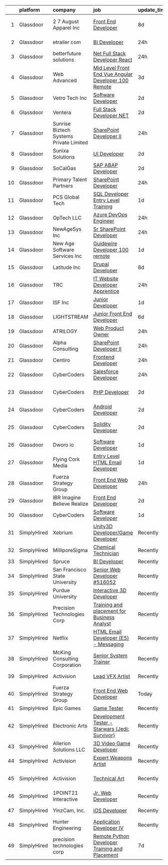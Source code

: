 

|    | platform    | company                                 | job                                                                                                                                                                                                                                                                                                                                                                                                                                                                                                                                                                                                                                                                                                                                                                                                                                                                                                                                                                                                                                                                                                                                                                                                                                                                                                                                                                                                             | update_time   | location                   |
|---:|:------------|:----------------------------------------|:----------------------------------------------------------------------------------------------------------------------------------------------------------------------------------------------------------------------------------------------------------------------------------------------------------------------------------------------------------------------------------------------------------------------------------------------------------------------------------------------------------------------------------------------------------------------------------------------------------------------------------------------------------------------------------------------------------------------------------------------------------------------------------------------------------------------------------------------------------------------------------------------------------------------------------------------------------------------------------------------------------------------------------------------------------------------------------------------------------------------------------------------------------------------------------------------------------------------------------------------------------------------------------------------------------------------------------------------------------------------------------------------------------------|:--------------|:---------------------------|
|  1 | Glassdoor   | 2 7 August Apparel Inc                  | [Front End Developer](https://www.glassdoor.com/partner/jobListing.htm?pos=106&ao=1110586&s=58&guid=00000183692e8a1abf804c791185b868&src=GD_JOB_AD&t=SR&vt=w&ea=1&cs=1_6744f46c&cb=1663917001633&jobListingId=1008139276726&cpc=FAE5E775D180B2FB&jrtk=3-0-1gdkit2hskclb801-1gdkit2icg4ek800-3a2417fc4f3044f6--6NYlbfkN0Ct2W36bxQzoWKwxfnb8_u-9iMevesfjmykPeWAUMHM2_LBdknXbZKXQYA8HhBxGvatrmTKXkVkM3OiGaPW1S5Qrgo4HQw0Ap3FRKEk_CZlQ9DAj7SSm8_FF008fve7ZplS8uLWmHC71y2toLwpXV2mChEMsXQz6GM4IgUVfaTyeTvDljv5qKgs34a8eSQLQ-UHHR_7VmLlYZnsLHhw75xFzb8Dd_OHkvnbMJWJKojp9mG3of3WRFlWdPGGy4Ta8R5hFq0NlJKFt6aU8Is5Us5XB1YMZhj1mGt1vSZljuE9hM4aiVp-mrGsbC5SNnaTOIk7RxBQTBOEsnX4-ATo1HN9AapSm5SYW7W81cup6AAn_TT2VccEY-S0IZn9pCD25XreEFwStVRgSdFAiCjzYjddTA_d7tEveyTBgjRaR4fpsxUumQzaBKCTs3Tzq9HAFza5y8iZI1UkMsKdZPE8VeWHVzEDQ3y3Rjm8T0vd-FmhPqKS_uezYO58RpQKW9X9f_c%3D)                                                                                                                                                                                                                                                                                                                                                                                                                                                                                                                                                    | 8d            | Los Angeles, CA            |
|  2 | Glassdoor   | etrailer com                            | [BI Developer](https://www.glassdoor.com/partner/jobListing.htm?pos=101&ao=1110586&s=58&guid=00000183692e8a1abf804c791185b868&src=GD_JOB_AD&t=SR&vt=w&ea=1&cs=1_0e786375&cb=1663917001633&jobListingId=1008156574272&cpc=5FEB1BEB8E14EF52&jrtk=3-0-1gdkit2hskclb801-1gdkit2icg4ek800-b0e3e53110c0a34f--6NYlbfkN0CtQAOSgC9BQVmFSNQhyhwboTtIj9ZB-zg1SNqkXATsWaWQzyTMvvzDV_El2nHh0JwFtkVU721WjYbC3LCLXq5huZ_mVuKbbET6LwsTFetjj8GoNshxc1Z8Xfb1NLP9hLE7uUYlivm1OpDsVnWl0amC8f9E2dW0W8zWxtBfJNpLzzQZQzegO6EuHZSrx2oWtfVdLM3BipyTkbqmz0KIXz2tMlunWg1zWrz3ON7GR4g-YNvH14imR9Pn3rjwOJpvnlSvvh3s8sC64Fg47xwIikD_W8084kMHU98rs6mq3z3MENL8UDKjxw0gPiloPfCDa-NMG0nu6i3EdaAbMPXclFut-1oU61Jx-H3UEZut1keK-h2Ii2U0vAm0QOPdn2QnFk1CaDWJmqNiWgfnF53YLneLMaklgSIN-RbhGLCCL6w8NPu0itOyDJZJQAZatrAhuyoafr_LkIpg6JRNO7bi1ldUyWLJOxBlVgY7RNUjyOtL0n2ltsyPBqi_ph713TLJEJlCdUGj3-RXkg%3D%3D)                                                                                                                                                                                                                                                                                                                                                                                                                                                                                                                                             | 24h           | Wentzville, MO             |
|  3 | Glassdoor   | betterfuture solutions                  | [ Net Full Stack Developer   React](https://www.glassdoor.com/partner/jobListing.htm?pos=129&ao=1136043&s=58&guid=00000183692e8a1abf804c791185b868&src=GD_JOB_AD&t=SR&vt=w&ea=1&cs=1_4614e367&cb=1663917001636&jobListingId=1008155692263&jrtk=3-0-1gdkit2hskclb801-1gdkit2icg4ek800-04531eb1f8162e7d-)                                                                                                                                                                                                                                                                                                                                                                                                                                                                                                                                                                                                                                                                                                                                                                                                                                                                                                                                                                                                                                                                                                         | 24h           | Remote                     |
|  4 | Glassdoor   | Web Advanced                            | [Mid Level Front End Vue   Angular Developer  100  Remote ](https://www.glassdoor.com/partner/jobListing.htm?pos=126&ao=1136043&s=58&guid=00000183692e8a1abf804c791185b868&src=GD_JOB_AD&t=SR&vt=w&ea=1&cs=1_3b3512e7&cb=1663917001635&jobListingId=1008150129323&jrtk=3-0-1gdkit2hskclb801-1gdkit2icg4ek800-16b0faa002b5b9f5-)                                                                                                                                                                                                                                                                                                                                                                                                                                                                                                                                                                                                                                                                                                                                                                                                                                                                                                                                                                                                                                                                                 | 3d            | Remote                     |
|  5 | Glassdoor   | Vetro Tech Inc                          | [Software Developer](https://www.glassdoor.com/partner/jobListing.htm?pos=119&ao=1136043&s=58&guid=00000183692e8a1abf804c791185b868&src=GD_JOB_AD&t=SR&vt=w&ea=1&cs=1_0383dbb6&cb=1663917001635&jobListingId=1008151818702&jrtk=3-0-1gdkit2hskclb801-1gdkit2icg4ek800-bb6c4feb2d26e670-)                                                                                                                                                                                                                                                                                                                                                                                                                                                                                                                                                                                                                                                                                                                                                                                                                                                                                                                                                                                                                                                                                                                        | 2d            | San Jose, CA               |
|  6 | Glassdoor   | Ventera                                 | [Full Stack Developer    NET](https://www.glassdoor.com/partner/jobListing.htm?pos=103&ao=1110586&s=58&guid=00000183692e8a1abf804c791185b868&src=GD_JOB_AD&t=SR&vt=w&ea=1&cs=1_fa2b0ef5&cb=1663917001633&jobListingId=1008150834960&cpc=5EFBB0462F9C6B7A&jrtk=3-0-1gdkit2hskclb801-1gdkit2icg4ek800-804f295cd2a1bbb5--6NYlbfkN0AS3oPsAAmCngCu4U51_2RxXyfS7TdWOFtWPOafNW52I-BHaFGjpaHg1iGt24BkrNYBQIbmM6d0KHo1WYXA7xM8lNA-yRg9gzjrAa6t_oixspFfVy6Mp7ynqJXoK35SQp6tXUISaBmXQMGQNQwgSZpTCOh9DR7_QD9dPXHCQWVod6BZOOOSEHuJ262jcVuTNaQW8EruvtYe59wlDIiKdxZPZzAQ1HWKcyh2z4xRmK02owqSiyAQ1pBulihVaEzX2vPNIv82_CXOJXg8RmtsKXTdS7L8FCRgS-DF0ZmtIKDeK2gEnWHDe6RVZs7Fj59y0OSr5A-7NE-sLRRJZTgP0xVuubDa_AOaxEHC0otTLV0QdDu8oRSoQ2yqT53N-yPWN26DWCwzjrL2iYGmHyvQnFEQxPJhWnBMcIFgyhFTSccWo4TzMEBFlbjRY_sN5VeoaS_q8IMw7QWZTUjnPZ_JFmamy7oEzgJkdxaOfZb6_uzuMstpHWZ33MAfIQ_GT70X1V_lrA_tpZ2owQ%3D%3D)                                                                                                                                                                                                                                                                                                                                                                                                                                                                                                                              | 2d            | Remote                     |
|  7 | Glassdoor   | Sunrise Biztech Systems Private Limited | [SharePoint Developer   II](https://www.glassdoor.com/partner/jobListing.htm?pos=108&ao=1110586&s=58&guid=00000183692e8a1abf804c791185b868&src=GD_JOB_AD&t=SR&vt=w&ea=1&cs=1_092b2bcb&cb=1663917001634&jobListingId=1008156860228&cpc=7F6F94E2229B3AB5&jrtk=3-0-1gdkit2hskclb801-1gdkit2icg4ek800-9c9ee15276213b92--6NYlbfkN0CB5V9pKc9dSiWkDOidb3xEy-kN2PCpaZveSm6yQI6kq-7KBZtckO1rVmn7ljZ2wfIZrMhx8tvSS5G6rOR_o9DsCpljCRIPyFiki4v2MQOga43wOqPOCN5EbpNw9ve8rZZFNH2l-VK9_ylzXIwM9mNQ8kHiUN-98Je4KOBeA4Wn-nV9YnVfvwIJv2MMcvgCJxgaPxNiB2vi7awDOXs0QcF6DIbaub5HfjE2aE8GfjDUogLnyiX-kA9rSfSU7jATkFkoY4d-UibQnX3e2GiOJbhB9rfN2yxhW_ufyPPvCFDkrwyfnEXHJ7uJfWlRd3Mzpl8rKF_Aq_GlKNgJW8I11_n_IVh9nMbRSmXOSs4OeE6rGBg6c9jXoapRDE70W8xDnfXzE8RpyRH88Fu0SUCejvJG5GBhjPkMn4AyrIwGmEAsXrPolr8OGobkbwR8FKB1uEfk-zJgjCTiHrYr9pKkL7XOTmGXAnUAf2FpgAioysiVPNSmkhU7iwtqU5mhbyw2NqOaZtRD7M6oByxEdKfLFb5p)                                                                                                                                                                                                                                                                                                                                                                                                                                                                                                                            | 24h           | Remote                     |
|  8 | Glassdoor   | Sunixa Solutions                        | [UI Developer](https://www.glassdoor.com/partner/jobListing.htm?pos=122&ao=1136043&s=58&guid=00000183692e8a1abf804c791185b868&src=GD_JOB_AD&t=SR&vt=w&ea=1&cs=1_c0ea57b2&cb=1663917001635&jobListingId=1008151517508&jrtk=3-0-1gdkit2hskclb801-1gdkit2icg4ek800-1be69a345728f09d-)                                                                                                                                                                                                                                                                                                                                                                                                                                                                                                                                                                                                                                                                                                                                                                                                                                                                                                                                                                                                                                                                                                                              | 2d            | Remote                     |
|  9 | Glassdoor   | SoCalGas                                | [SAP ABAP Developer](https://www.glassdoor.com/partner/jobListing.htm?pos=102&ao=1110586&s=58&guid=00000183692e8a1abf804c791185b868&src=GD_JOB_AD&t=SR&vt=w&cs=1_3a0049a6&cb=1663917001632&jobListingId=1008151978516&cpc=A65DF3A704A48F9B&jrtk=3-0-1gdkit2hskclb801-1gdkit2icg4ek800-c3b4847916068359--6NYlbfkN0AkrHGt-KH9NLJWrZDpHMbMxGLC98GtWQdb1-pOhsz1tP8PqLGUrTNneVaje-NIqL8VkAmWZTjggT1AAH7qzGVmIz9DXrm02fel6kKZLgqW8Owixklp1PoxlLy888lz-D8VrB3csjDwomH1-rphxcyaqGiXFRPlFwJ_F56iIhMBZa0knsAQJGMmhIlb3SUhEiSLc43iSatIbDccLyZukBNDIpeSeThbXWa0Yu8uzxGNcVHLNxBiyG1ZDepv7kJwXB6CfU0UAhZdwpsNa02gJz3eMvqSnTFoK8D9NtDqNbQHSbY2xkRfpdeJzjcP87sk9CFbRjrQwhEFP9gpidxdf3lx9eoIlOw2dBV75AjRd01tDH-inQAQSdB3j3ivb_mwLNmflLdi_gm-MSQ-YfPhZs6mPuvoPu-H84MMowb3PRshfl41iqnZFUGLo6U7aBA9-YtJ2dRdOYkQphPZj7vEqOfuagjAl6J6rZErdhIC_IqGhjoj-WRhC1nswKPxhga6QOXQDqc9qwoOUey4m2bExS3foo79hqHM8szCJawTHhPWOSuAMNZXFna2CcO3wULXWJALGYy4CGZZNmF_NshIRz6EB7_b1nBJSpE%3D)                                                                                                                                                                                                                                                                                                                                                                                                                                                          | 2d            | Anaheim, CA                |
| 10 | Glassdoor   | Primary Talent Partners                 | [SharePoint Developer](https://www.glassdoor.com/partner/jobListing.htm?pos=110&ao=1110586&s=58&guid=00000183692e8a1abf804c791185b868&src=GD_JOB_AD&t=SR&vt=w&ea=1&cs=1_f4efb663&cb=1663917001634&jobListingId=1008156853219&cpc=F41FEAB56D215062&jrtk=3-0-1gdkit2hskclb801-1gdkit2icg4ek800-01cb69ba235c4e57--6NYlbfkN0DOCvLQenlXS7fh3AEEtPwhntZQnPW7UfiJ0vyM-Z38ZvlXuLrJoooXtLfzu_VleczDCRw0IfauDzlRRUP_CRjS9ar2vE-O1pb4t9J1BLDPrrQdSwkAp5GNwhzPy6IuALI0YdcuIP8I3dp4lpluYl94E-JrlbrFFNCHqF2nTlkXtqpZ4kT5MRv4DsuZPKBZqjfEGwfd9M8U5FdQeDiV7JJAVEW9e3_YkJXoWTrWJ7_BL7BclhDMmV-IclcyiKUOuzujFl7nAbPDATcu3JW0A5prmcaCYIQ60AcL4p-xaM_Nf2PprK5XjLMlZ5Eu1XYaKy11iOW-8cNJob_dniwP4CDtnGKgTTy1-4RMibndpCBxRaKLrxlYZzUNYZs0orV1cHbmFnCxt1EyNr_BQI4T7IQyIBvUQ-Ghf8H2m1tbjRLaoZ4MMzruWxHyKywvYz-kAyZ8PJSPp4oiMreq7HpGho1g2bKwTUfUZsjuzNWrzw7dgWhGv8_7mVJHFW-taBrxQtA73darNy8NXtduYbN03Z9U)                                                                                                                                                                                                                                                                                                                                                                                                                                                                                                                                 | 24h           | Remote                     |
| 11 | Glassdoor   | PCS Global Tech                         | [SQL Developer Entry Level  Training ](https://www.glassdoor.com/partner/jobListing.htm?pos=124&ao=1136043&s=58&guid=00000183692e8a1abf804c791185b868&src=GD_JOB_AD&t=SR&vt=w&ea=1&cs=1_8109e253&cb=1663917001635&jobListingId=1008154102394&jrtk=3-0-1gdkit2hskclb801-1gdkit2icg4ek800-c89e6587028333ca-)                                                                                                                                                                                                                                                                                                                                                                                                                                                                                                                                                                                                                                                                                                                                                                                                                                                                                                                                                                                                                                                                                                      | 1d            | Provo, UT                  |
| 12 | Glassdoor   | OpTech LLC                              | [Azure DevOps Engineer](https://www.glassdoor.com/partner/jobListing.htm?pos=118&ao=1110586&s=58&guid=00000183692e8a1abf804c791185b868&src=GD_JOB_AD&t=SR&vt=w&ea=1&cs=1_db353983&cb=1663917001635&jobListingId=1008156537161&cpc=2CAED5C921A5F994&jrtk=3-0-1gdkit2hskclb801-1gdkit2icg4ek800-1e397506d1047eed--6NYlbfkN0DP9fosW9IEXaU1TZ3ocreH2vEq1sd-U-IRxHoNdS6RHkqAVuspg0SWSgO6chgcdoWeoq4K0iXCNB2qg0jVlpwcJqexr1M9zOevEmV77MbZwcxZGhKHgwdjzIJCdHzH4iZVQeNEVii-ujo0_p7RClxOXg19tmJvkngHrttYqzKkYIO-8TA3b5PPO54WiR5g_KSTkMNITwMEVa7Pt-RLI5BbWarduGGITUCsLw5McLYlSOz79UxOnrnW5NkSw50lqpA2z-_l0tKuNLBBIeltkH2q_9r4h20vleYmnDODdJjafUMLH33i8hH4VO-Jn7RAJxxRbmnDXPtbuwY8JCxLLf7RDb1RZdYSYkpKr8mohBfX4UbsRncqhQPTT7iDI4nBaF_V0Y4Xn50m1IQhNzVHW-Rh6XrO1YZC27yPMhZB3sXb5PG_je59BDmMBLpUQqpolI2LpIKAP_LX0UK0CTrp6azC0FpKou5Do1pfkQn4UpUaXOaFfEnsboRN7qnUqfdfgw7QiiELKUqXsiov38mITdt3)                                                                                                                                                                                                                                                                                                                                                                                                                                                                                                                                | 24h           | Remote                     |
| 13 | Glassdoor   | NewAgeSys  Inc                          | [Sr  SharePoint Developer](https://www.glassdoor.com/partner/jobListing.htm?pos=109&ao=1110586&s=58&guid=00000183692e8a1abf804c791185b868&src=GD_JOB_AD&t=SR&vt=w&ea=1&cs=1_3a581eb2&cb=1663917001634&jobListingId=1008156932494&cpc=1FDE87803EF93CD3&jrtk=3-0-1gdkit2hskclb801-1gdkit2icg4ek800-a18bbc4dba0bd3e4--6NYlbfkN0CRveOgzfefE4vjz__MPbKdFCadhOZJAQ3cgwF6rjqgaenXNDK1tXvWNrEE-D1j1kCiutax8itxYN0XPSLwJiCYRORQ6KYuQYhH3gK-AOfPuitHJdXNXXer_C89_Am6Jc2_Tq9HJAQ6dh0GJAvh95GeaS3x-RgKRnfu8f1moVIz9tVIghSJUxfNW19ggd-7II5WVLafxcW4IewTOZGvgSgVDYoeuQZ8C3Frvt7Ild_WsmIs-GUaLru7xrfIF6nbWah35BBdlcvUieHkN9hSIAhadgJxtdCG4GaM6qBN4NmCKrWMi3iBSc0c-EyOUQx2bzYhK_Js-rQ9C97tszDFb84NxikHSLdqoEo3a-LAGawuRdRL8GjLmT8kZUnf7iLK3LHePBO22iKY0a1c84xfghJ4NQ-QzB8paFdjHW8eZkfhbXMWLwgvyHlhLb4oJFIo_T8wjREaK2Wv2L3tBK-UoA_D5C_MzkEk-YKz2zTGOJC8dGvL9Su67GlWVBWGq9Ad4va8hRZUhuhOcPssnbY6fT8B1dtJZ3i5kBw%3D)                                                                                                                                                                                                                                                                                                                                                                                                                                                                                                               | 24h           | Remote                     |
| 14 | Glassdoor   | New Age Software Services  Inc          | [Guidewire Developer   100  remote](https://www.glassdoor.com/partner/jobListing.htm?pos=105&ao=1110586&s=58&guid=00000183692e8a1abf804c791185b868&src=GD_JOB_AD&t=SR&vt=w&ea=1&cs=1_5869fcb1&cb=1663917001633&jobListingId=1008153749344&cpc=D69957E0862862E0&jrtk=3-0-1gdkit2hskclb801-1gdkit2icg4ek800-ee4ec8ad4145a46c--6NYlbfkN0CZ6e0H4NcnatyWGoYaKjAyi2VSoy0rRzfwi_PICbZE2trJWZe45NHM4eDQ7VwNSiAQn7eEQsvberzQChY2wDQOUn_RzRWJdqr7ydyhuogtofkmdbC-e-ib8VgBv7O9L0cFuDWrsT-bMGo13veI3IMgshOgiPPKdlVAUXUEQKkwNRk8UGgw-uMHe9Y6c66inEk-I-2E5vmZPGtQhblmeP19zKLof7iUSu-pzs-ZncZPU1WLp9dJBFjnGlob0_YHsLPLDVVec12_JmuS9WXD67WgS1yM-Cxn7CTLYZvakOJWvLGQqJUVKOvdpj5jf8-ImGIsEPfP7q_EJv6GSrRIDxOwCCNTjGHI_3CKZYeqRug2ufZ6ovhfyp1t-03MiRBe57mHgCoPOAK63PXQ6_ru7nxbnMY597K0SMvjnSDbJUL8Q6f6GGqwM9iJ3TnymdN8TTbk5AXvRMjm3l9zQ9AoGymujVG81NzR786EDkvyZaIvIPKRftNpWQmyDEpqUvJMpqdxU6iTHiSQXZsLKP1t5BtE)                                                                                                                                                                                                                                                                                                                                                                                                                                                                                                                    | 1d            | Remote                     |
| 15 | Glassdoor   | Latitude Inc                            | [Drupal Developer](https://www.glassdoor.com/partner/jobListing.htm?pos=114&ao=1110586&s=58&guid=00000183692e8a1abf804c791185b868&src=GD_JOB_AD&t=SR&vt=w&ea=1&cs=1_d94dbd10&cb=1663917001634&jobListingId=1008139791697&cpc=8795CF9063CD573D&jrtk=3-0-1gdkit2hskclb801-1gdkit2icg4ek800-88345d30bd632710--6NYlbfkN0DHl9MnwPpq1bbpPHgKt1JoxxtgUYxcPgpGa7590zZ_bSO6C83MMtUscRZ8bkrEfXvrw_BggOXAA3CgGQ2SvE8zCPIQ1BPxsj_OPgl7lyxdYZrFuWMq-N6kfzpxiWbV5jXzw3DyVxmLiTb3OONavP0FPci_E5-yCzfh5kY19pqOMiaBjeMMGYJaeQG4HR4QPBA4VY5l7AqLuQNNxoemzSoSIm452dyutrBZcjrm9xgpnQe83SLheLozdMelMjfkHjviZOonYfC4XvR6BX0Q3a3Gh9kjjq58nN5WI6Zt_DnGD7HE3uS6Yr4uwBFh-sXu2WpakpOi3KWM7O1NWvJ9EM1JVHi3kUjH0d5FNOkGm_z9JqGwpEdOuy-DwYJgdgx1FG7CXBG_5dvb1aOThOEu6yJ54BGUMXplQhW6JLObqm6Fuuqceg1ERmyhxKTqMCAQ2f3HPIhCefsu5JrI6D2JOE40jvDTbS23FYZHoOUNQicWgzPXBblrHGIXpfQ_gF8Eu2TyH5rXq__PEg%3D%3D)                                                                                                                                                                                                                                                                                                                                                                                                                                                                                                                                         | 8d            | Remote                     |
| 16 | Glassdoor   | TRC                                     | [IT Website Developer Apprentice](https://www.glassdoor.com/partner/jobListing.htm?pos=127&ao=1136043&s=58&guid=00000183692e8a1abf804c791185b868&src=GD_JOB_AD&t=SR&vt=w&ea=1&cs=1_485145ad&cb=1663917001636&jobListingId=1008156362665&jrtk=3-0-1gdkit2hskclb801-1gdkit2icg4ek800-5ca8f8964a2f5df3-)                                                                                                                                                                                                                                                                                                                                                                                                                                                                                                                                                                                                                                                                                                                                                                                                                                                                                                                                                                                                                                                                                                           | 24h           | New York, NY               |
| 17 | Glassdoor   | ISF  Inc                                | [Junior Developer](https://www.glassdoor.com/partner/jobListing.htm?pos=120&ao=1136043&s=58&guid=00000183692e8a1abf804c791185b868&src=GD_JOB_AD&t=SR&vt=w&ea=1&cs=1_bf64d05f&cb=1663917001635&jobListingId=1008153805651&jrtk=3-0-1gdkit2hskclb801-1gdkit2icg4ek800-d184229888fb1bbc-)                                                                                                                                                                                                                                                                                                                                                                                                                                                                                                                                                                                                                                                                                                                                                                                                                                                                                                                                                                                                                                                                                                                          | 1d            | Remote                     |
| 18 | Glassdoor   | LIGHTSTREAM                             | [Junior Front End Developer](https://www.glassdoor.com/partner/jobListing.htm?pos=107&ao=1110586&s=58&guid=00000183692e8a1abf804c791185b868&src=GD_JOB_AD&t=SR&vt=w&ea=1&cs=1_2f6e6ff1&cb=1663917001633&jobListingId=1008145101374&cpc=149B3D5996025BBA&jrtk=3-0-1gdkit2hskclb801-1gdkit2icg4ek800-f258542b91bc698b--6NYlbfkN0C_-2SRK1RVDhpf-slM4KCmyuX9KaErJfzz60Weic6r3M2e2-1cCYjF-GBscV3w9XYSsujdnQn0F5nKjcKIjDH6nMARGstEgccePwP7EQZl27DMBV6sXQK54cGIVyWP2S6QBnWdCtOLDsOGyvcOpdYw1gx35rtRUDy7jVQ-JKkJ43VjZmFztr7EC9IuhbTFezir7dEa_Jh3ksRK7w2bnrS7FusqcpGZa54aq-1m5OkPAckI9B4wywo9TuXZkyq_ktrSuBsgmDagTAcPoGLLP4Us7K64n9C2fXQ6xOIEbn5U1hEN_ywtKUiQD0_HhhqOwsThxuJ94k4-q6TghqqbVd-E4Elmc-VrWLQFDh39PKkvlFUOIstb3mquGvenFrcnKoMDuEVAP0rBOj81RgdrARfz0n5erewrMt8knJR6Om_AhUXf6_5XalZhglz8FmhN6_-fXuAnGR2sdGfZN5v5QnQuNNAv58bUza9E-oQGtNeMxg1ILne8JnXj274OH_5afBX1tELwrOVNdg%3D%3D)                                                                                                                                                                                                                                                                                                                                                                                                                                                                                                                               | 6d            | Lansdale, PA               |
| 19 | Glassdoor   | ATRILOGY                                | [Web Product Owner](https://www.glassdoor.com/partner/jobListing.htm?pos=104&ao=1110586&s=58&guid=00000183692e8a1abf804c791185b868&src=GD_JOB_AD&t=SR&vt=w&ea=1&cs=1_e954382f&cb=1663917001633&jobListingId=1008156600919&cpc=AF1E4A3695F490BE&jrtk=3-0-1gdkit2hskclb801-1gdkit2icg4ek800-1c193ae851a2f022--6NYlbfkN0Coaqwr41TC2LgejnR7Utnytr6GYvK_E0y3WIq7ZdLRae9o-QpJIESlqP3qGLJFeU63hJ-YyY-5H_MWiupER-CsOGXqNcBR_6KYuMWKae4bbkqitqqHjcrx0aYvAqKjVC6rjoxpQ49qghlgCFuSe_PjoYcFr1VDbWBEY_oDxJCfTVfRDRsj8z26mfNGtPAwWj8LzZhjIV19Yuvd-Lh_2agb1Sh3zy1msNbMrRvaQHCh9pKcO2aR25H5NYzS15nETCNJTD7JE7Yr9IneMogDaEwXVm0eb9-pYIwPCdyBKNtdZa5zObaPuJLl5dinr5shnnvh2_WZP0NYE2q2Ruf7l4Zqxzv6oFCkvbqhWymqQ50nGMl_oKF2kqr_2opVmc3xhD8nE_Rwt9DxQroDLp7ama8YHS5CFKISTpDQy3uNdnRXbgwm40Hz56PyPMutG4FZyAAvwaHKBDHbF8bIEhnrpOaJ_hzdON4TmKRDDi39ipx6b5SfqRQt30pKYxUiKcpoUJZKNy1oe_XDLshmchcQ2RCX)                                                                                                                                                                                                                                                                                                                                                                                                                                                                                                                                    | 24h           | Remote                     |
| 20 | Glassdoor   | Alpha Consulting                        | [SharePoint Developer II](https://www.glassdoor.com/partner/jobListing.htm?pos=111&ao=1110586&s=58&guid=00000183692e8a1abf804c791185b868&src=GD_JOB_AD&t=SR&vt=w&ea=1&cs=1_d777e690&cb=1663917001634&jobListingId=1008156907282&cpc=B101C867B3EF2D75&jrtk=3-0-1gdkit2hskclb801-1gdkit2icg4ek800-b91caf2e6364b59e--6NYlbfkN0CmztqN_51rcXXt1zGaqXL2SM702I5KuCok5O3lQmzZOFwxmpqFAedJIljPvkZxaoGmvOPJzK9rkAJsXEpzEGytXPSoxZtnlNxGjZMXo41dSOQ4o44JbnmS-D5owFhObYCN5uL_dnAHKXSld32hK8A8bSZ4O0WBcvSC9HNPNurMxqsA02kryT0XxPHCNzybTWPxvEXSEJ95c_HfSCdS6-FyAuxSOAj1DWxbEfk0SXL330npP0lBgu8JBmOCB51ZNy-7Co4KIxL3kGIv1xZxsSJXoPDWA1bHp1k9U9Ktsiz-BTEQfjPdkS8j_A-atnodk8FcjNyUCY1upwwLX57x3MFkomMS-KpL7ZWIpfcueF6Qo16M9N4JNDr6Oj-WzvDyfM0q6isLQfyvjzcsIZA5TbV76aaXQ75UR_fogx1XGqhwojb0D7dMKDVhhzlnNZQHR6zkkGmHZ2GGyBg_PtEguv_J9Of4dOxbEXYSlOfmSRcQwuRsYqvdkitRONkCsiDMBiGa5-eqcCJO3KdH00vIzLX1)                                                                                                                                                                                                                                                                                                                                                                                                                                                                                                                              | 24h           | Remote                     |
| 21 | Glassdoor   | Centiro                                 | [Frontend Developer](https://www.glassdoor.com/partner/jobListing.htm?pos=125&ao=1136043&s=58&guid=00000183692e8a1abf804c791185b868&src=GD_JOB_AD&t=SR&vt=w&cs=1_308b0f1a&cb=1663917001635&jobListingId=1008156555690&jrtk=3-0-1gdkit2hskclb801-1gdkit2icg4ek800-a59930019fedb913-)                                                                                                                                                                                                                                                                                                                                                                                                                                                                                                                                                                                                                                                                                                                                                                                                                                                                                                                                                                                                                                                                                                                             | 24h           | Boston, MA                 |
| 22 | Glassdoor   | CyberCoders                             | [Salesforce Developer](https://www.glassdoor.com/partner/jobListing.htm?pos=117&ao=1110586&s=58&guid=00000183692e8a1abf804c791185b868&src=GD_JOB_AD&t=SR&vt=w&ea=1&cs=1_2c01b44b&cb=1663917001635&jobListingId=1008156802638&cpc=451933188B21919D&jrtk=3-0-1gdkit2hskclb801-1gdkit2icg4ek800-fda05cc10d190261--6NYlbfkN0CpFJQzrgRR8WqXWK1qKKEqALWJw739KlKqr2H-MSI4eoBlI4EFrmor2FYZMP3muM3qZaCFE7miZHDwo9lanRSDzOH6aQ0cwr4IXdlnErtprNC-U_rRaZBM61tPZBlOuymdfZhVxgBrRGIbC5m3WPZyfYhvYa-9Wuk6wIbLZgznB1k0cSCm9BGwRIxjUmgKpEHazR8zNr5_onzMUSQnekxc0itLn-55q705UFDnb3fTDH-FpFFGd-vSqHH73a4UOcskVFIwvn_P1_Nmk4zqLjeFhaH3Okha0QezKfhI57ZHGAkP1eFrpy2uLwls6OU0qZGkaS5Ueq8WlhhL_JQWG8BA0jGjAVT8gJlFaR6VCI62ZTZj-F7c7R8D3BOJ5q3SnWzRFCHOPmU9-GR8u2G9n0fg47EYIDJUxVIkGcP9XhTkSd4ymDWt3icQrkL4fTboFwiNRSHB6xlPlvSCxyrYfkX6IlwezrdMNrHiQ4eZBBU2AvySzwRoH0GEyw6eSTE_yAiL7x_4u5-jnD77GBvFpWBaDYqjE7XXc8sqTdT8i8XYpCuLsgD7weHH-8pHA0XRr3sMHhnb6k2iPOxFQYBf6CtFY1kFDtg5aImCzSkoQJB1nkzdY8WQjuM4dbv4YuCR5GPAnqJFSjMwdtwU-idS3pwrWloVk2ugTzGyxY7EG24nQWP99xH-OSriRTCHVBBUtF1DTriEcNc5kIhUqdv4hiAkLNN1a0AakOiq-PEc2V9rwsf45Mo6gqsVfMevvg2NwOlzM4Y6Y9SNlV3_CQsYrtVyNyIVE6nQEDco7BN4ILTjIWvDGFKwx5nk9aTmadcxgQnBBcYL-NkwD-w0T1BqBHYZNdZMf7EYYmpq17DO5mx7q9AWbOXnbYWfMfMXkNgcpvLFzKeb7w76bEa6nYY09v95cNPIkW3mNprly2UrQHgdn_PDY6pjx2jfvJo964ZjFIYIGT1Q-0VHIdddDJwF40kTx0s7kWRBYX9cB2D9tItwn5hugwajVBAtp-XdaOfBcND1u3YPh0wp3SE_e1Re46RL) | 24h           | New York, NY               |
| 23 | Glassdoor   | CyberCoders                             | [PHP Developer](https://www.glassdoor.com/partner/jobListing.htm?pos=116&ao=1110586&s=58&guid=00000183692e8a1abf804c791185b868&src=GD_JOB_AD&t=SR&vt=w&ea=1&cs=1_7fc16c04&cb=1663917001635&jobListingId=1008152464454&cpc=6FC5BA77C9A4CD78&jrtk=3-0-1gdkit2hskclb801-1gdkit2icg4ek800-6ef03e59528f1337--6NYlbfkN0CpFJQzrgRR8WqXWK1qKKEqALWJw739KlKqr2H-MSI4eoBlI4EFrmor2FYZMP3muM3oVLaOs4f3sL6k1KKAq7se6G0n-vK0hU8Mq4Un9U2pDzJ8TuKFw-gb74BtaC5tuLmGKPrJ1EitbKbwycOg1iA4kmNuY5GK2MwDErD-uQIBgBEQWhnluFDpvEktJPxHhu7drs2iPGEaQKLwVhwWciajGcqPsxX-j_zP207erBxydx3wSklKWxy4TqSd6LXZwoZzPVk5-YMT4iObHtPaX0981eL6Da7wifd3HHuuf0ogH8gKxjKD1dYtCTwd5zRb7mcRhF-05C1bggOWZWiAEEXDpSgrwZNpMoYngZYGeiiMnwAoy9_yiGbJo7XsfhHZ4dq5QXV_WtvdkHjCJQ5tiYMEZ99JQxG3O-wLBjT9RaaFZYEfEiiT1rkBjU6Rl0ugO-QL-0-6qppMK1eniI7X4kcHDPYSeAhL3xT2z0V24axGOMftZZwCFWRcXohgJZlNB2DvSInIsselpAJjshmSuT91sydtX-VNRct5cfWpWb1uuo-Z6oZLkKYaaviNFp_06HVy3pSfzdZ6KlFI20sLlKdx5qZ4X1XqyehrM24ljNReScfrHAmu4_ojNduITQqdVQTNpZf56z_6HqoYniV6kxEoFJw1faR4fDtgYvG7mNwGau2vdBx5lGGJeV4964mngF2qZ3MfnU5eOhS-3UEFCxFqKW8BwDxOEZDaoVMJjtfInSFXn6k7XUmhk-IatZFGJC08RqAnineJV1iJuCj4pEfYeJcI-KcFCvwkBRFLGiG31OndUlsLHEG3FMVg-4ppStRJATSeWG6aUUOHvsJp945cEYnMswU_VoU3qml9RqoCRYef2a0wccFbt4fu_fnNiKJwo97TSqcJoijK9kAWpXxDALr3Lw2s1693WRO6L6P5InAM5jT5AmQp0dAUOC873ZxX46Xnp6ztH97W9ECEHIpgnbogBZ6ZPlXCI6nQsQTEYfQwei9S3FhO)                                        | 2d            | Saint Petersburg, FL       |
| 24 | Glassdoor   | CyberCoders                             | [Android Developer](https://www.glassdoor.com/partner/jobListing.htm?pos=115&ao=1110586&s=58&guid=00000183692e8a1abf804c791185b868&src=GD_JOB_AD&t=SR&vt=w&ea=1&cs=1_1785199e&cb=1663917001634&jobListingId=1008152463497&cpc=6FC5BA77C9A4CD78&jrtk=3-0-1gdkit2hskclb801-1gdkit2icg4ek800-9b13605d78b81027--6NYlbfkN0CpFJQzrgRR8WqXWK1qKKEqALWJw739KlKqr2H-MSI4eoBlI4EFrmor2FYZMP3muM3oVLaOs4f3sGeCUYeq-MWvVjJujkc-fpyHRzhJW8LvhGgWb_JZLElNlkAXxXigAnjZN3m4W0ZrqQ6o2ePHBP1r8-Yilt5wrhKSAKNEQklJiAHW1-WPr0JYDgIdcVfpbOJdDrjtVOJMHFPad8deOxH0kH-LaJfMsuqG8wHCKEc5jEh_msvO_bEwofg3ws0sW0YczfU6DvjDf-ULOJ2J-EdpbBuB4O1qiJvs0f79pqZ6YF458yuJYiwSAFnAdW5b9R_CMLiKz3fw5TIl4rI3Wbrt75MR0T6jnV-CRkyNmXZUOqD0i5q7w129AW0MZBPklR2jGOwz9_UU3DL211DB6W9ErP-SSL2w7HG_t17te5HpwEud5gIB9luAeWFZdR0s3Q2wQ-x6zeZhWqTja43-k1V-C9-bYBqgPiS2Tnqhs0CJ8SPIaTT3Y8lnVljTnaj-REwJgT9FDKcWr0w4pW3ooKAtxRPxXYNsjd2rSbBfKObRpMf11yYPV4mEWTz6SidsIIkUJsKxhMSp0vnXh3yLV_W4hEuSFdXHgdHTinvjUO0GhQKpy6qfka0nv4YV4quAAARJzvALHws0GpgD0MUwkPrSnljQgh-juamWfeUHJKj83cu2zFQllSs3TTPni2U_inMqUS7BWHbA9CzCEeYO8bdWUMtKwfCi0QSEDCkKptUL6mlWYLfVwDJ0J9vCJCsJoUrff4qCYlVvjOccBfQ3g4skTBdVrqGSaVGn8rFs8yLjHsLYHFLO3ViWhi96XYSknkCb10GxiJ626kV1PsMCwZkwbQvfTgXd-zzG92i8eGn2_QLK6JEJi4oq-yxqsBk0GGIUaqivCFJUxyPGlju1h2YqvQSG2Br3bORWlXwckNFBepgyxSRfqSteGKmPxD2K5IYS1OfEpTSpUiyW-wzQZnBUvQRa_5KFJXRMS1Kgc2W7VB33j2nyY10T)                                    | 2d            | Belmont, CA                |
| 25 | Glassdoor   | CyberCoders                             | [Solidity Developer](https://www.glassdoor.com/partner/jobListing.htm?pos=112&ao=1110586&s=58&guid=00000183692e8a1abf804c791185b868&src=GD_JOB_AD&t=SR&vt=w&ea=1&cs=1_d02bc6ca&cb=1663917001634&jobListingId=1008152463956&cpc=6FC5BA77C9A4CD78&jrtk=3-0-1gdkit2hskclb801-1gdkit2icg4ek800-7358f7bae03642f0--6NYlbfkN0CpFJQzrgRR8WqXWK1qKKEqALWJw739KlKqr2H-MSI4eoBlI4EFrmor2FYZMP3muM3oVLaOs4f3sLmNFBoLBcD5PaQSprpZqO1LFybdx0gq-FuhWIOzApztzUkGn5X5R-XVM5WB9o2uw0JlUqdQuF1onjpJ7i1XfW6APIzvU5rI_AEQiFGtQ_aJOGSfCQW63wuxgrdvyGM4V0iJESDqspIKpucAxIyfK5mPv_5wLn0Q3YUpt32zkH9pbMgal17VxhIcLZp6XpfRqtJxuFz9XLnH1pj5V9hBzd_boh8Jmfis9hId0k6GnL0pgiauKLYU_o-Qdu01WADKZ5o9v81CE2cQi66yA36O1-fylePWGREn6MthuV0P7NZBwj56ksdPkzx1iA7_FM62pzuxvO0fFDctHuWpCjktyqTmlWqcbQWRDcuqjkYWTMgTwRleuoxc4RoB6GT5tTaocJGKGZhOf2xhjChr9fF5zlBBy51XV7kaSGiNWJYy-Xw-wtJqNl31VCCr2HPl7r5LBGHxYv80A7kKR6xkLnrysyRPwPkRZaiyi56jlyGUdL9Ks3ZmBgZgCHNTgYSbEb4VpQDXf5Wh5xa8-nq9qnuM9rjEAZ-qkxLN8En52IR6ZQxSdM5ki1Tce6tBhHeoqSjJKGNZVHwBnTtQl3GVkvxpD3dBjdwiPKLEP07f-XIM_x_Teivkfd_Gifd2KCkpb94NVYM_dIs6BbDopm8jDIBYS3OUew0aejpZ8ZhJQi72lMnSvU881qNAZb2j6oP9FQtheVFXwAKQRkKXAdOkh3H68_U4SQH28EEazPB2ZQUEk30qqYXva1hO6pM0ailHgt9vN1I7tliN-2d7RYd9tYxXSJj8e_8mibql1HSBxhPObhZFO9REut6jUgXk0hbTh7mhLHjofnJaYzYx97L-F5UFZyPEWqlwuWz0hkh2D6-oTaz-Q5ggCxPMyHKdPyWONphHC4imPmrj3P2qFU8gwAwxaddEmbt7gXn0Ow%3D%3D)                                       | 2d            | Los Angeles, CA            |
| 26 | Glassdoor   | Dworo io                                | [Software Developer](https://www.glassdoor.com/partner/jobListing.htm?pos=123&ao=1136043&s=58&guid=00000183692e8a1abf804c791185b868&src=GD_JOB_AD&t=SR&vt=w&ea=1&cs=1_1200ffa8&cb=1663917001635&jobListingId=1008154100631&jrtk=3-0-1gdkit2hskclb801-1gdkit2icg4ek800-ad923a2c24bfdcb8-)                                                                                                                                                                                                                                                                                                                                                                                                                                                                                                                                                                                                                                                                                                                                                                                                                                                                                                                                                                                                                                                                                                                        | 1d            | Austin, TX                 |
| 27 | Glassdoor   | Flying Cork Media                       | [Entry Level HTML Email Developer](https://www.glassdoor.com/partner/jobListing.htm?pos=128&ao=1136043&s=58&guid=00000183692e8a1abf804c791185b868&src=GD_JOB_AD&t=SR&vt=w&cs=1_e9b8726d&cb=1663917001636&jobListingId=1008152841850&jrtk=3-0-1gdkit2hskclb801-1gdkit2icg4ek800-41bf9f4e9999314a-)                                                                                                                                                                                                                                                                                                                                                                                                                                                                                                                                                                                                                                                                                                                                                                                                                                                                                                                                                                                                                                                                                                               | 1d            | Pittsburgh, PA             |
| 28 | Glassdoor   | Fuerza Strategy Group                   | [Front End Web Developer](https://www.glassdoor.com/partner/jobListing.htm?pos=121&ao=1136043&s=58&guid=00000183692e8a1abf804c791185b868&src=GD_JOB_AD&t=SR&vt=w&ea=1&cs=1_6c90d23a&cb=1663917001635&jobListingId=1008156122053&jrtk=3-0-1gdkit2hskclb801-1gdkit2icg4ek800-6a958374b61b92fa-)                                                                                                                                                                                                                                                                                                                                                                                                                                                                                                                                                                                                                                                                                                                                                                                                                                                                                                                                                                                                                                                                                                                   | 24h           | Remote                     |
| 29 | Glassdoor   | IBR  Imagine Believe Realize            | [Front End Developer](https://www.glassdoor.com/partner/jobListing.htm?pos=130&ao=1136043&s=58&guid=00000183692e8a1abf804c791185b868&src=GD_JOB_AD&t=SR&vt=w&ea=1&cs=1_fdd950bc&cb=1663917001636&jobListingId=1008151084419&jrtk=3-0-1gdkit2hskclb801-1gdkit2icg4ek800-4d47e70fd4405dae-)                                                                                                                                                                                                                                                                                                                                                                                                                                                                                                                                                                                                                                                                                                                                                                                                                                                                                                                                                                                                                                                                                                                       | 2d            | Remote                     |
| 30 | Glassdoor   | CyberCoders                             | [Software Developer](https://www.glassdoor.com/partner/jobListing.htm?pos=113&ao=1110586&s=58&guid=00000183692e8a1abf804c791185b868&src=GD_JOB_AD&t=SR&vt=w&ea=1&cs=1_72024566&cb=1663917001634&jobListingId=1008154938338&cpc=6FC5BA77C9A4CD78&jrtk=3-0-1gdkit2hskclb801-1gdkit2icg4ek800-da95a57a2631c338--6NYlbfkN0CpFJQzrgRR8WqXWK1qKKEqALWJw739KlKqr2H-MSI4eoBlI4EFrmor2FYZMP3muM2YYyBsvG3uf7D_xmsSqWxut1xi3Cs_zyGksEz_oXdPxRiOLT16B4jEkPijbPchdH49Mnhs0GNN6PkxOcovV9udPSgASxn5bspfxG2Z1Qqr0wMdE9WK9i0rTenkLJIjwUHVo6ntuX0hXBnhmvoIcnNDB2mRTJxbJL-EXYow4qCXxRitUuXHTSZmGz1vML3INhZWQFoW6tEXVIvzTvUPpz5zy1c9WACt674vGS6npqvjgTx5tgMKj6yBdIvSIHssIzgEd3FEfptfXqd5IoTKGPkhaibBjHHB1CxPdh2wUOaOHotHT8T99HQepT_yWZswk0JUJjuVQ-EYPOIoq3syumkv56WFhhHkaI1EsgP3UaVJ8l3aK-utpTiF4y7RvXSfHpZzwSEaaDIZmELZ5z-w2HmrB9FCIWgP13r9AKma-NBIY1P8bJLAaMytZQJo8n3oreL2ZrEnSmTyCybGL2-I-y39ooKL4itDYY_dzkR6AeOp5xEF_1Wd-AmbsHw9MZDgyT8hi1Mbmfccnm30xAth-LQbacsoX1rY6p45tLXQjDWYOfTIt2lEqcu3KLpP2azCVBgcxGtWM77HIVmp7-q8RqP9zB_XmUWLNaAObCB0k2HjicBX_nJD2FY6wBJtkD6O__v8Gh4GrmDUAs2fI5P6x7U2FCEjyGvK_nwZqSbaOWD66VEI9GSjUaGk9oiqYkn5aA9CvwIqEI_hXvmytUYjmcHdebmA2ZQ74X_J_Aw29BU8OrZA7_JPNLS0UL5tRbT2Lw8kzHGA_3NZc9aCi7tW4MppT59RKAwFed5ZHHO3RRzpVT52Lsd0H15L66YjVPmESIFBVljO1F_1f_m5i5FRmRHsUzdfzcL32c2rYCwzZoA4gM387LHZZgfNHzupiVhLIYEjn5lQ7Vl9I6ZskqyGaoBLM3nmD7HLtawSiup2tfQnEw%3D%3D)                                       | 1d            | Austin, TX                 |
| 31 | SimplyHired | Xebrium                                 | [Unity3D Developer/Game Developer](https://www.simplyhired.com/job/YuUbm78xBqflz-omGH2qI3qNYNDhQatwxs8NlQ5gujkRGKlVBxr80Q?q=interactive+developer)                                                                                                                                                                                                                                                                                                                                                                                                                                                                                                                                                                                                                                                                                                                                                                                                                                                                                                                                                                                                                                                                                                                                                                                                                                                              | Recently      | San Jose, CA               |
| 32 | SimplyHired | MilliporeSigma                          | [Chemical Technician](https://www.simplyhired.com/job/6aVAM_LL_uSUdjHEMPt-Vre33wlL0qaAG3CMGIqchXNPt_DD4DV-_Q?q=interactive+developer)                                                                                                                                                                                                                                                                                                                                                                                                                                                                                                                                                                                                                                                                                                                                                                                                                                                                                                                                                                                                                                                                                                                                                                                                                                                                           | Recently      | Santa Clara, CA            |
| 33 | SimplyHired | Spruce                                  | [BI Developer](https://www.simplyhired.com/job/q3544XQgoa2CJnZ1cwoVgd9CEpJRbe3BxgEQkO0BWnNYqLmMUTUT_A?q=interactive+developer)                                                                                                                                                                                                                                                                                                                                                                                                                                                                                                                                                                                                                                                                                                                                                                                                                                                                                                                                                                                                                                                                                                                                                                                                                                                                                  | Recently      | Remote                     |
| 34 | SimplyHired | San Francisco State University          | [Senior Web Developer #516052](https://www.simplyhired.com/job/BkrpKxfe0zN2ZElXxg4hS26iH2-T93KqVNl8LOtva-0eyIIRUfMzyQ?q=interactive+developer)                                                                                                                                                                                                                                                                                                                                                                                                                                                                                                                                                                                                                                                                                                                                                                                                                                                                                                                                                                                                                                                                                                                                                                                                                                                                  | Recently      | San Francisco, CA          |
| 35 | SimplyHired | Purdue University                       | [Interactive 3D Developer](https://www.simplyhired.com/job/V76HiP4xnvRBBT6K-n3_Aj63UnWdSszyw3n14uNA9KGovlsslfuQvw?q=interactive+developer)                                                                                                                                                                                                                                                                                                                                                                                                                                                                                                                                                                                                                                                                                                                                                                                                                                                                                                                                                                                                                                                                                                                                                                                                                                                                      | Recently      | Hammond, IN                |
| 36 | SimplyHired | Precision Technologies Corp             | [Training and placement for Business Analyst](https://www.simplyhired.com/job/SouEd_4OMEXkxJLqBrnker6zyJVSdiciH_ihhtg7ufYYDQExJF7alg?q=interactive+developer)                                                                                                                                                                                                                                                                                                                                                                                                                                                                                                                                                                                                                                                                                                                                                                                                                                                                                                                                                                                                                                                                                                                                                                                                                                                   | Recently      | Palo Alto, CA +3 locations |
| 37 | SimplyHired | Netflix                                 | [HTML Email Developer (E5) - Messaging](https://www.simplyhired.com/job/1bXVxt5BiO0MD0IViaSIetDkT_fhFoZwnqAbC8nd3-MrVMl4GV84Zg?q=interactive+developer)                                                                                                                                                                                                                                                                                                                                                                                                                                                                                                                                                                                                                                                                                                                                                                                                                                                                                                                                                                                                                                                                                                                                                                                                                                                         | Recently      | Remote                     |
| 38 | SimplyHired | McKing Consulting Corporation           | [Senior System Trainer](https://www.simplyhired.com/job/El2vVITMM4JRyh5UlNGW_Wkt8g-8q0lxaR4RN4y7AHc0pltUslZOcQ?q=interactive+developer)                                                                                                                                                                                                                                                                                                                                                                                                                                                                                                                                                                                                                                                                                                                                                                                                                                                                                                                                                                                                                                                                                                                                                                                                                                                                         | Recently      | Maryland                   |
| 39 | SimplyHired | Activision                              | [Lead VFX Artist](https://www.simplyhired.com/job/skG9lF8-lNblYoscV_4ZkShrtKrP6Wjg7CtMgNvznLa_luoDQ-mzww?q=interactive+developer)                                                                                                                                                                                                                                                                                                                                                                                                                                                                                                                                                                                                                                                                                                                                                                                                                                                                                                                                                                                                                                                                                                                                                                                                                                                                               | Recently      | Santa Monica, CA           |
| 40 | SimplyHired | Fuerza Strategy Group                   | [Front End Web Developer](https://www.simplyhired.com/job/pwSz1IPJVPMownk0mtDrVUJ56tabegSar4L9tpTDowFjQ1UpjhMqRw?q=interactive+developer)                                                                                                                                                                                                                                                                                                                                                                                                                                                                                                                                                                                                                                                                                                                                                                                                                                                                                                                                                                                                                                                                                                                                                                                                                                                                       | Today         | Remote                     |
| 41 | SimplyHired | Epic Games                              | [Game Tester](https://www.simplyhired.com/job/fXQVisS9lohkdG-WdukAFYKbzy5NbHdvQMGiJ7T_hLLiS-mhKWZsyQ?q=interactive+developer)                                                                                                                                                                                                                                                                                                                                                                                                                                                                                                                                                                                                                                                                                                                                                                                                                                                                                                                                                                                                                                                                                                                                                                                                                                                                                   | Recently      | Cary, NC                   |
| 42 | SimplyHired | Electronic Arts                         | [Development Tester - Starwars (Jedi: Survivor)](https://www.simplyhired.com/job/Xccdi8vP_axWR5UHY9G4qKyZQbppUQwqCscmeA6EvpeSvg_x_R652A?q=interactive+developer)                                                                                                                                                                                                                                                                                                                                                                                                                                                                                                                                                                                                                                                                                                                                                                                                                                                                                                                                                                                                                                                                                                                                                                                                                                                | Recently      | Los Angeles, CA            |
| 43 | SimplyHired | Allerion Solutions LLC                  | [3D Video Game Developer](https://www.simplyhired.com/job/Dm8820IOmiXZRVkpw2DQMqeJN_Glh540Mq9Y-ng0jUFHRBoBt3jDCA?q=interactive+developer)                                                                                                                                                                                                                                                                                                                                                                                                                                                                                                                                                                                                                                                                                                                                                                                                                                                                                                                                                                                                                                                                                                                                                                                                                                                                       | Recently      | Remote                     |
| 44 | SimplyHired | Activision                              | [Expert Weapons Artist](https://www.simplyhired.com/job/GKajqPoXyNV5kCMxFvv9G8A5GMe40CtBKttXL_b5MgItHSK5H77Wsg?q=interactive+developer)                                                                                                                                                                                                                                                                                                                                                                                                                                                                                                                                                                                                                                                                                                                                                                                                                                                                                                                                                                                                                                                                                                                                                                                                                                                                         | Recently      | Austin, TX                 |
| 45 | SimplyHired | Activision                              | [Technical Art](https://www.simplyhired.com/job/Scsb9oHL0CmHljZsIimIMtBJER65dgcduGq4el2yH5Q-GysoJqjJFg?q=interactive+developer)                                                                                                                                                                                                                                                                                                                                                                                                                                                                                                                                                                                                                                                                                                                                                                                                                                                                                                                                                                                                                                                                                                                                                                                                                                                                                 | Recently      | Los Angeles, CA            |
| 46 | SimplyHired | 1POINT21 Interactive                    | [Jr. Web Developer](https://www.simplyhired.com/job/5pPsVLgB1cD_NG7mvDk7wMao72ov8DkpTvcddGZV16VT_ECoCbhAxQ?q=interactive+developer)                                                                                                                                                                                                                                                                                                                                                                                                                                                                                                                                                                                                                                                                                                                                                                                                                                                                                                                                                                                                                                                                                                                                                                                                                                                                             | Recently      | San Diego, CA              |
| 47 | SimplyHired | YinzCam, Inc.                           | [iOS Developer](https://www.simplyhired.com/job/O7s3dealHuxhU0MGhoaMnfOJziqVEUTHKEJtlDWUSPF8S_dqWf-8-Q?q=interactive+developer)                                                                                                                                                                                                                                                                                                                                                                                                                                                                                                                                                                                                                                                                                                                                                                                                                                                                                                                                                                                                                                                                                                                                                                                                                                                                                 | Recently      | Pittsburgh, PA             |
| 48 | SimplyHired | Hunter Engineering                      | [Application Developer IV](https://www.simplyhired.com/job/YFUIDbq4X1ApEKOAIGRSp-bv7wpSPY0WrZqq6VHhYDewaZdnHcn5KA?q=interactive+developer)                                                                                                                                                                                                                                                                                                                                                                                                                                                                                                                                                                                                                                                                                                                                                                                                                                                                                                                                                                                                                                                                                                                                                                                                                                                                      | Recently      | Bridgeton, MO              |
| 49 | SimplyHired | precision technologies corp             | [Remote Python Developer Training and Placement](https://www.simplyhired.com/job/ium3Hx2thspZPkzBeL3WSxrUTZNmcxn8IhvGUFoz6YT-LEiiFSkfYw?q=interactive+developer)                                                                                                                                                                                                                                                                                                                                                                                                                                                                                                                                                                                                                                                                                                                                                                                                                                                                                                                                                                                                                                                                                                                                                                                                                                                | 7d            | Remote                     |